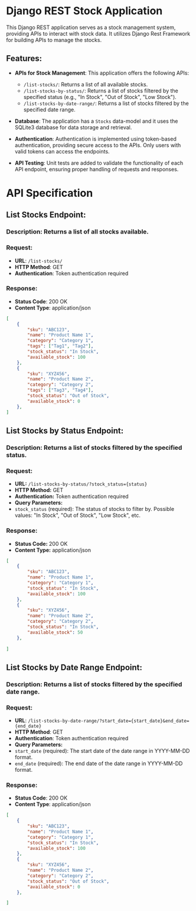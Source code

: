 # Django REST Stock Application

This Django REST application serves as a stock management system, providing APIs to interact with stock data. It utilizes Django Rest Framework for building APIs to manage the stocks.

## Features:

- **APIs for Stock Management**: This application offers the following APIs:
  - `/list-stocks/`: Returns a list of all available stocks.
  - `/list-stocks-by-status/`: Returns a list of stocks filtered by the specified status (e.g., "In Stock", "Out of Stock", "Low Stock").
  - `/list-stocks-by-date-range/`: Returns a list of stocks filtered by the specified date range.

- **Database**: The application has a `Stocks` data-model and it uses the SQLite3 database for data storage and retrieval.

- **Authentication**: Authentication is implemented using token-based authentication, providing secure access to the APIs. Only users with valid tokens can access the endpoints.

- **API Testing**: Unit tests are added to validate the functionality of each API endpoint, ensuring proper handling of requests and responses.

# API Specification

## List Stocks Endpoint:

### Description: Returns a list of all stocks available.

### Request:
- **URL**: `/list-stocks/`
- **HTTP Method**: GET
- **Authentication**: Token authentication required

### Response:
- **Status Code**: 200 OK
- **Content Type**: application/json

```json
[
    {
        "sku": "ABC123",
        "name": "Product Name 1",
        "category": "Category 1",
        "tags": ["Tag1", "Tag2"],
        "stock_status": "In Stock",
        "available_stock": 100
    },
    {
        "sku": "XYZ456",
        "name": "Product Name 2",
        "category": "Category 2",
        "tags": ["Tag3", "Tag4"],
        "stock_status": "Out of Stock",
        "available_stock": 0
    },
]
```

## List Stocks by Status Endpoint:

### Description: Returns a list of stocks filtered by the specified status.

### Request:
- **URL:** `/list-stocks-by-status/?stock_status={status}`
- **HTTP Method:** GET
- **Authentication:** Token authentication required
- **Query Parameters:**
- `stock_status` (required): The status of stocks to filter by. Possible values: "In Stock", "Out of Stock", "Low Stock", etc.

### Response:
- **Status Code:** 200 OK
- **Content Type:** application/json

```json
[
    {
        "sku": "ABC123",
        "name": "Product Name 1",
        "category": "Category 1",
        "stock_status": "In Stock",
        "available_stock": 100
    },
    {
        "sku": "XYZ456",
        "name": "Product Name 2",
        "category": "Category 2",
        "stock_status": "In Stock",
        "available_stock": 50
    },
    
]
```

## List Stocks by Date Range Endpoint:

### Description: Returns a list of stocks filtered by the specified date range.

### Request:
- **URL**: `/list-stocks-by-date-range/?start_date={start_date}&end_date={end_date}`
- **HTTP Method**: GET
- **Authentication**: Token authentication required
- **Query Parameters:**
- `start_date` (required): The start date of the date range in YYYY-MM-DD format.
- `end_date` (required): The end date of the date range in YYYY-MM-DD format.

### Response:
- **Status Code**: 200 OK
- **Content Type**: application/json

```json
[
    {
        "sku": "ABC123",
        "name": "Product Name 1",
        "category": "Category 1",
        "stock_status": "In Stock",
        "available_stock": 100
    },
    {
        "sku": "XYZ456",
        "name": "Product Name 2",
        "category": "Category 2",
        "stock_status": "Out of Stock",
        "available_stock": 0
    },

]
